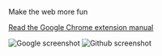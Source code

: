 Make the web more fun


[Read the Google Chrome extension manual](https://developer.chrome.com/extensions/getstarted)

![Google screenshot](http://i.imgur.com/Hk8PA01.png)
![Github screenshot](http://i.imgur.com/c6tB582.png)
